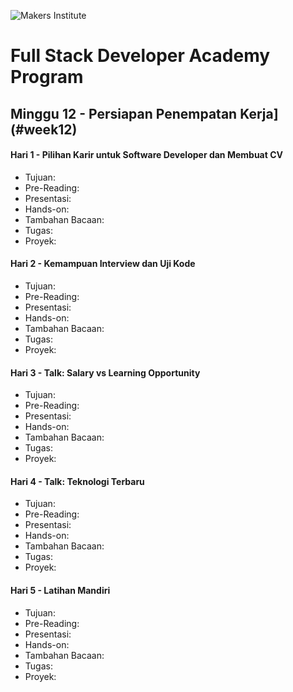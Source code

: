 ![Makers Institute](https://makersinstitute.id/static/images/logo-b.png)

# Full Stack Developer Academy Program


## <a name="week0"></a>Minggu 12 - Persiapan Penempatan Kerja](#week12)

#### <a name="day02"></a>Hari 1 - Pilihan Karir untuk Software Developer dan Membuat CV
* Tujuan:
* Pre-Reading:
* Presentasi:
* Hands-on:
* Tambahan Bacaan:
* Tugas:
* Proyek:

#### <a name="day02"></a>Hari 2 - Kemampuan Interview dan Uji Kode
* Tujuan:
* Pre-Reading:
* Presentasi:
* Hands-on:
* Tambahan Bacaan:
* Tugas:
* Proyek:

#### <a name="day02"></a>Hari 3 - Talk: Salary vs Learning Opportunity
* Tujuan:
* Pre-Reading:
* Presentasi:
* Hands-on:
* Tambahan Bacaan:
* Tugas:
* Proyek:

#### <a name="day02"></a>Hari 4 - Talk: Teknologi Terbaru
* Tujuan:
* Pre-Reading:
* Presentasi:
* Hands-on:
* Tambahan Bacaan:
* Tugas:
* Proyek:

#### <a name="day02"></a>Hari 5 - Latihan Mandiri
* Tujuan:
* Pre-Reading:
* Presentasi:
* Hands-on:
* Tambahan Bacaan:
* Tugas:
* Proyek: